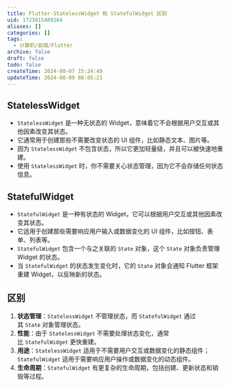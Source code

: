 ```yaml
---
title: Flutter-StatelessWidget 和 StatefulWidget 区别
uid: 1723015489164
aliases: []
categories: []
tags:
  - 计算机/前端/Flutter
archive: false
draft: false
todo: false
createTime: 2024-08-07 15:24:49
updateTime: 2024-08-09 08:05:21
---
```


## StatelessWidget

- `StatelessWidget` 是一种无状态的 Widget，意味着它不会根据用户交互或其他因素改变其状态。
- 它通常用于创建那些不需要改变状态的 UI 组件，比如静态文本、图片等。
- 因为 `StatelessWidget` 不包含状态，所以它更加轻量级，并且可以被快速地重建。
- 使用 `StatelessWidget` 时，你不需要关心状态管理，因为它不会存储任何状态信息。

## StatefulWidget

- `StatefulWidget` 是一种有状态的 Widget，它可以根据用户交互或其他因素改变其状态。
- 它适用于创建那些需要响应用户输入或数据变化的 UI 组件，比如按钮、表单、列表等。
- `StatefulWidget` 包含一个与之关联的 `State` 对象，这个 `State` 对象负责管理 Widget 的状态。
- 当 `StatefulWidget` 的状态发生变化时，它的 `State` 对象会通知 Flutter 框架重建 Widget，以反映新的状态。

## 区别

1. **状态管理**：`StatelessWidget` 不管理状态，而 `StatefulWidget` 通过其 `State` 对象管理状态。
2. **性能**：由于 `StatelessWidget` 不需要处理状态变化，通常比 `StatefulWidget` 更快重建。
3. **用途**：`StatelessWidget` 适用于不需要用户交互或数据变化的静态组件；`StatefulWidget` 适用于需要响应用户操作或数据变化的动态组件。
4. **生命周期**：`StatefulWidget` 有更复杂的生命周期，包括创建、更新状态和销毁等过程。
